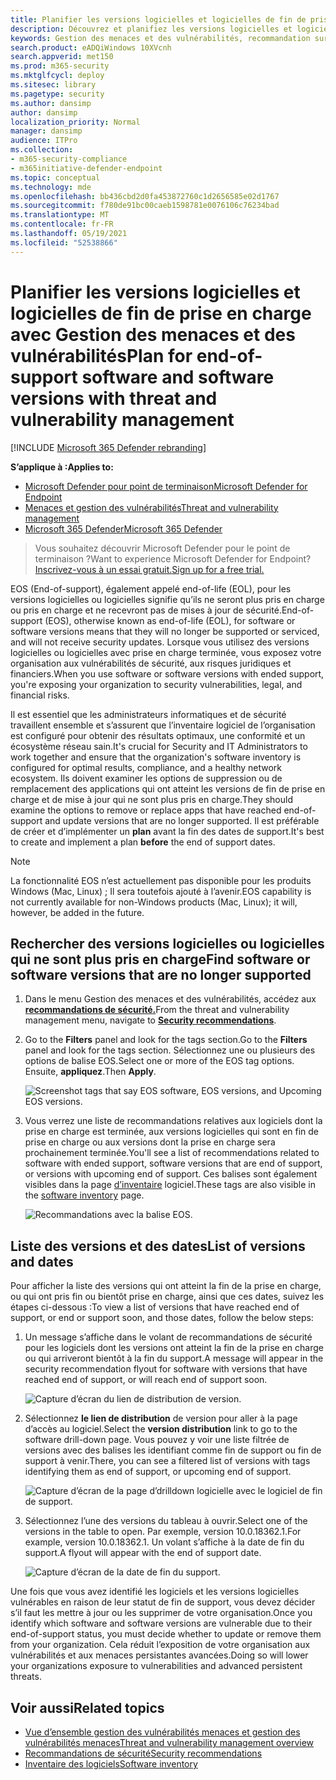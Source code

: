 ```yaml
---
title: Planifier les versions logicielles et logicielles de fin de prise en charge
description: Découvrez et planifiez les versions logicielles et logicielles qui ne sont plus pris en charge et qui ne reçoivent pas de mises à jour de sécurité.
keywords: Gestion des menaces et des vulnérabilités, recommandation sur la sécurité tvm de Microsoft Defender pour les points de terminaison, recommandation sur la cybersécurité, recommandation de sécurité actionnable
search.product: eADQiWindows 10XVcnh
search.appverid: met150
ms.prod: m365-security
ms.mktglfcycl: deploy
ms.sitesec: library
ms.pagetype: security
ms.author: dansimp
author: dansimp
localization_priority: Normal
manager: dansimp
audience: ITPro
ms.collection:
- m365-security-compliance
- m365initiative-defender-endpoint
ms.topic: conceptual
ms.technology: mde
ms.openlocfilehash: bb436cbd2d0fa453872760c1d2656585e02d1767
ms.sourcegitcommit: f780de91bc00caeb1598781e0076106c76234bad
ms.translationtype: MT
ms.contentlocale: fr-FR
ms.lasthandoff: 05/19/2021
ms.locfileid: "52538866"
---
```

# <a name="plan-for-end-of-support-software-and-software-versions-with-threat-and-vulnerability-management"></a><span data-ttu-id="22683-104">Planifier les versions logicielles et logicielles de fin de prise en charge avec Gestion des menaces et des vulnérabilités</span><span class="sxs-lookup"><span data-stu-id="22683-104">Plan for end-of-support software and software versions with threat and vulnerability management</span></span>

[!INCLUDE [Microsoft 365 Defender rebranding](../../includes/microsoft-defender.md)]

<span data-ttu-id="22683-105">**S’applique à :**</span><span class="sxs-lookup"><span data-stu-id="22683-105">**Applies to:**</span></span>

- [<span data-ttu-id="22683-106">Microsoft Defender pour point de terminaison</span><span class="sxs-lookup"><span data-stu-id="22683-106">Microsoft Defender for Endpoint</span></span>](https://go.microsoft.com/fwlink/?linkid=2154037)
- [<span data-ttu-id="22683-107">Menaces et gestion des vulnérabilités</span><span class="sxs-lookup"><span data-stu-id="22683-107">Threat and vulnerability management</span></span>](next-gen-threat-and-vuln-mgt.md)
- [<span data-ttu-id="22683-108">Microsoft 365 Defender</span><span class="sxs-lookup"><span data-stu-id="22683-108">Microsoft 365 Defender</span></span>](https://go.microsoft.com/fwlink/?linkid=2118804)

><span data-ttu-id="22683-109">Vous souhaitez découvrir Microsoft Defender pour le point de terminaison ?</span><span class="sxs-lookup"><span data-stu-id="22683-109">Want to experience Microsoft Defender for Endpoint?</span></span> [<span data-ttu-id="22683-110">Inscrivez-vous à un essai gratuit.</span><span class="sxs-lookup"><span data-stu-id="22683-110">Sign up for a free trial.</span></span>](https://www.microsoft.com/microsoft-365/windows/microsoft-defender-atp?ocid=docs-wdatp-portaloverview-abovefoldlink)

<span data-ttu-id="22683-111">EOS (End-of-support), également appelé end-of-life (EOL), pour les versions logicielles ou logicielles signifie qu’ils ne seront plus pris en charge ou pris en charge et ne recevront pas de mises à jour de sécurité.</span><span class="sxs-lookup"><span data-stu-id="22683-111">End-of-support (EOS), otherwise known as end-of-life (EOL), for software or software versions means that they will no longer be supported or serviced, and will not receive security updates.</span></span> <span data-ttu-id="22683-112">Lorsque vous utilisez des versions logicielles ou logicielles avec prise en charge terminée, vous exposez votre organisation aux vulnérabilités de sécurité, aux risques juridiques et financiers.</span><span class="sxs-lookup"><span data-stu-id="22683-112">When you use software or software versions with ended support, you're exposing your organization to security vulnerabilities, legal, and financial risks.</span></span>

<span data-ttu-id="22683-113">Il est essentiel que les administrateurs informatiques et de sécurité travaillent ensemble et s’assurent que l’inventaire logiciel de l’organisation est configuré pour obtenir des résultats optimaux, une conformité et un écosystème réseau sain.</span><span class="sxs-lookup"><span data-stu-id="22683-113">It's crucial for Security and IT Administrators to work together and ensure that the organization's software inventory is configured for optimal results, compliance, and a healthy network ecosystem.</span></span> <span data-ttu-id="22683-114">Ils doivent examiner les options de suppression ou de remplacement des applications qui ont atteint les versions de fin de prise en charge et de mise à jour qui ne sont plus pris en charge.</span><span class="sxs-lookup"><span data-stu-id="22683-114">They should examine the options to remove or replace apps that have reached end-of-support and update versions that are no longer supported.</span></span> <span data-ttu-id="22683-115">Il est préférable de créer et d’implémenter un **plan** avant la fin des dates de support.</span><span class="sxs-lookup"><span data-stu-id="22683-115">It's best to create and implement a plan **before** the end of support dates.</span></span>

>[!NOTE]
> <span data-ttu-id="22683-116">La fonctionnalité EOS n’est actuellement pas disponible pour les produits Windows (Mac, Linux) ; Il sera toutefois ajouté à l’avenir.</span><span class="sxs-lookup"><span data-stu-id="22683-116">EOS capability is not currently available for non-Windows products (Mac, Linux); it will, however, be added in the future.</span></span>

## <a name="find-software-or-software-versions-that-are-no-longer-supported"></a><span data-ttu-id="22683-117">Rechercher des versions logicielles ou logicielles qui ne sont plus pris en charge</span><span class="sxs-lookup"><span data-stu-id="22683-117">Find software or software versions that are no longer supported</span></span>

1. <span data-ttu-id="22683-118">Dans le menu Gestion des menaces et des vulnérabilités, accédez aux [**recommandations de sécurité.**](tvm-security-recommendation.md)</span><span class="sxs-lookup"><span data-stu-id="22683-118">From the threat and vulnerability management menu, navigate to [**Security recommendations**](tvm-security-recommendation.md).</span></span>
2. <span data-ttu-id="22683-119">Go to the **Filters** panel and look for the tags section.</span><span class="sxs-lookup"><span data-stu-id="22683-119">Go to the **Filters** panel and look for the tags section.</span></span> <span data-ttu-id="22683-120">Sélectionnez une ou plusieurs des options de balise EOS.</span><span class="sxs-lookup"><span data-stu-id="22683-120">Select one or more of the EOS tag options.</span></span> <span data-ttu-id="22683-121">Ensuite, **appliquez**.</span><span class="sxs-lookup"><span data-stu-id="22683-121">Then **Apply**.</span></span>

    ![Screenshot tags that say EOS software, EOS versions, and Upcoming EOS versions.](images/tvm-eos-tag.png)

3. <span data-ttu-id="22683-123">Vous verrez une liste de recommandations relatives aux logiciels dont la prise en charge est terminée, aux versions logicielles qui sont en fin de prise en charge ou aux versions dont la prise en charge sera prochainement terminée.</span><span class="sxs-lookup"><span data-stu-id="22683-123">You'll see a list of recommendations related to software with ended support, software versions that are end of support, or versions with upcoming end of support.</span></span> <span data-ttu-id="22683-124">Ces balises sont également visibles dans la page [d’inventaire](tvm-software-inventory.md) logiciel.</span><span class="sxs-lookup"><span data-stu-id="22683-124">These tags are also visible in the [software inventory](tvm-software-inventory.md) page.</span></span>

    ![Recommandations avec la balise EOS.](images/tvm-eos-tags-column.png)

## <a name="list-of-versions-and-dates"></a><span data-ttu-id="22683-126">Liste des versions et des dates</span><span class="sxs-lookup"><span data-stu-id="22683-126">List of versions and dates</span></span>

<span data-ttu-id="22683-127">Pour afficher la liste des versions qui ont atteint la fin de la prise en charge, ou qui ont pris fin ou bientôt prise en charge, ainsi que ces dates, suivez les étapes ci-dessous :</span><span class="sxs-lookup"><span data-stu-id="22683-127">To view a list of versions that have reached end of support, or end or support soon, and those dates, follow the below steps:</span></span>

1. <span data-ttu-id="22683-128">Un message s’affiche dans le volant de recommandations de sécurité pour les logiciels dont les versions ont atteint la fin de la prise en charge ou qui arriveront bientôt à la fin du support.</span><span class="sxs-lookup"><span data-stu-id="22683-128">A message will appear in the security recommendation flyout for software with versions that have reached end of support, or will reach end of support soon.</span></span>

    ![Capture d’écran du lien de distribution de version.](images/eos-upcoming-eos.png)

2. <span data-ttu-id="22683-130">Sélectionnez **le lien de distribution** de version pour aller à la page d’accès au logiciel.</span><span class="sxs-lookup"><span data-stu-id="22683-130">Select the **version distribution** link to go to the software drill-down page.</span></span> <span data-ttu-id="22683-131">Vous pouvez y voir une liste filtrée de versions avec des balises les identifiant comme fin de support ou fin de support à venir.</span><span class="sxs-lookup"><span data-stu-id="22683-131">There, you can see a filtered list of versions with tags identifying them as end of support, or upcoming end of support.</span></span>

    ![Capture d’écran de la page d’drilldown logicielle avec le logiciel de fin de support.](images/software-drilldown-eos.png)

3. <span data-ttu-id="22683-133">Sélectionnez l’une des versions du tableau à ouvrir.</span><span class="sxs-lookup"><span data-stu-id="22683-133">Select one of the versions in the table to open.</span></span> <span data-ttu-id="22683-134">Par exemple, version 10.0.18362.1.</span><span class="sxs-lookup"><span data-stu-id="22683-134">For example, version 10.0.18362.1.</span></span> <span data-ttu-id="22683-135">Un volant s’affiche à la date de fin du support.</span><span class="sxs-lookup"><span data-stu-id="22683-135">A flyout will appear with the end of support date.</span></span>

    ![Capture d’écran de la date de fin du support.](images/version-eos-date.png)

<span data-ttu-id="22683-137">Une fois que vous avez identifié les logiciels et les versions logicielles vulnérables en raison de leur statut de fin de support, vous devez décider s’il faut les mettre à jour ou les supprimer de votre organisation.</span><span class="sxs-lookup"><span data-stu-id="22683-137">Once you identify which software and software versions are vulnerable due to their end-of-support status, you must decide whether to update or remove them from your organization.</span></span> <span data-ttu-id="22683-138">Cela réduit l’exposition de votre organisation aux vulnérabilités et aux menaces persistantes avancées.</span><span class="sxs-lookup"><span data-stu-id="22683-138">Doing so will lower your organizations exposure to vulnerabilities and advanced persistent threats.</span></span>

## <a name="related-topics"></a><span data-ttu-id="22683-139">Voir aussi</span><span class="sxs-lookup"><span data-stu-id="22683-139">Related topics</span></span>

- [<span data-ttu-id="22683-140">Vue d’ensemble gestion des vulnérabilités menaces et gestion des vulnérabilités menaces</span><span class="sxs-lookup"><span data-stu-id="22683-140">Threat and vulnerability management overview</span></span>](next-gen-threat-and-vuln-mgt.md)
- [<span data-ttu-id="22683-141">Recommandations de sécurité</span><span class="sxs-lookup"><span data-stu-id="22683-141">Security recommendations</span></span>](tvm-security-recommendation.md)
- [<span data-ttu-id="22683-142">Inventaire des logiciels</span><span class="sxs-lookup"><span data-stu-id="22683-142">Software inventory</span></span>](tvm-software-inventory.md)
